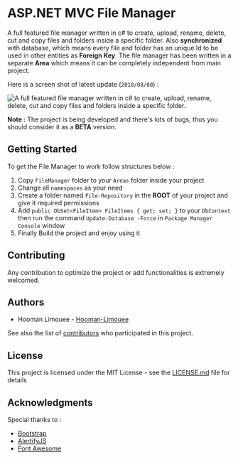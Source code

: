 # ASP.NET MVC File Manager

A full featured file manager written in c# to create, upload, rename, delete, cut and copy files and folders inside a specific folder. Also **synchronized** with database, which means every file and folder has an unique Id to be used in other entities as **Foreign Key**. The file manager has been written in a separate **Area** which means it can be completely independent from main project.

Here is a screen shot of latest update (`2018/08/08`) :

![A full featured file manager written in c# to create, upload, rename, delete, cut and copy files and folders inside a specific folder.](https://lh3.googleusercontent.com/0Sbuwx3CKjyqGT_liZpjyXAb0yULTkXcApjo5eYMwrzPEZxjPNjVoUZ7MPWu7RLO5NFfBP1lZnSc "ASP.NET MVC File Manager")

**Note :** The project is being developed and there's lots of bugs, thus you should consider it as a **BETA** version.

## Getting Started

To get the File Manager to work follow structures below :

 1. Copy `FileManager` folder to your `Areas` folder inside your project
 2. Change all `namespaces` as your need
 3. Create a folder named `File-Repository` in the **ROOT** of your project and give it required permissions
 4. Add `public DbSet<FileItem> FileItems { get; set; }` to your `DbContext` then run the command `Update-Database -Force` in `Package Manager Console` window
 5. Finally Build the project and enjoy using it

## Contributing

Any contribution to optimize the project or add functionalities is extremely welcomed.

## Authors

- Hooman Limouee - [Hooman-Limouee](https://github.com/hooman-limouee)

See also the list of [contributors](https://github.com/hooman-limouee/ASP.NET-MVC-File-Manager/graphs/contributors) who participated in this project.

## License

This project is licensed under the MIT License - see the [LICENSE.md](https://github.com/hooman-limouee/ASP.NET-MVC-File-Manager/LICENSE.md) file for details

## Acknowledgments

Special thanks to :

- [Bootstrap](https://github.com/twbs/bootstrap)
- [AlertifyJS](https://github.com/MohammadYounes/AlertifyJS)
- [Font Awesome](https://github.com/FortAwesome/Font-Awesome)
